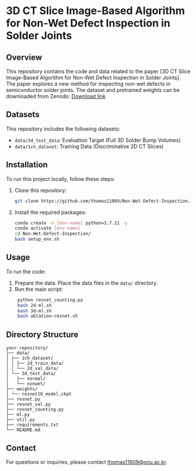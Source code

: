 # 3D CT Slice Image-Based Algorithm for Non-Wet Defect Inspection in Solder Joints

## Overview
This repository contains the code and data related to the paper [3D CT Slice Image-Based Algorithm for Non-Wet Defect Inspection in Solder Joints]. The paper explores a new method for inspecting non-wet defects in semiconductor solder joints.
The dataset and pretrained weights can be downloaded from Zenodo: [Download link](https://zenodo.org/records/15250542)

## Datasets
This repository includes the following datasets:
- `data/3d_test_data`: Evaluation Target (Full 3D Solder Bump Volumes)
- `data/1ch_dataset`: Training Data (Discriminative 2D CT Slices)

## Installation
To run this project locally, follow these steps:

1. Clone this repository:
    ```sh
    git clone https://github.com/thomas11809/Non-Wet-Defect-Inspection.git
    ```

2. Install the required packages:
    ```sh
    conda create -n [env-name] python=3.7.11 -y
    conda activate [env-name]
    cd Non-Wet-Defect-Inspection/
    bash setup_env.sh
    ```

## Usage
To run the code:

1. Prepare the data. Place the data files in the `data/` directory.
2. Run the main script:
   ```sh
    python resnet_counting.py
    bash 2d-ml.sh
    bash 3d-ml.sh
    bash ablation-resnet.sh
    ```

## Directory Structure
```
your-repository/
├── data/
│ ├── 1ch_dataset/
│ │ ├── 2d_train_data/
│ │ └── 2d_val_data/
│ └── 3d_test_data/
│   ├── normal/
│   └── nonwet/
├── weights/
│ └── resnet18_model.ckpt
├── resnet.py
├── resnet_val.py
├── resnet_counting.py
├── ml.py
├── util.py
├── requirements.txt
└── README.md
```

## Contact
For questions or inquiries, please contact [thomas11809@snu.ac.kr](mailto:thomas11809@snu.ac.kr).
